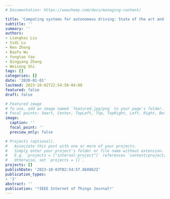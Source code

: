 ```yaml
---
# Documentation: https://wowchemy.com/docs/managing-content/

title: 'Computing systems for autonomous driving: State of the art and challenges'
subtitle: ''
summary: ''
authors:
- Liangkai Liu
- Sidi Lu
- Ren Zhong
- Baofu Wu
- Yongtao Yao
- Qingyang Zhang
- Weisong Shi
tags: []
categories: []
date: '2020-01-01'
lastmod: 2023-10-02T22:54:58-04:00
featured: false
draft: false

# Featured image
# To use, add an image named `featured.jpg/png` to your page's folder.
# Focal points: Smart, Center, TopLeft, Top, TopRight, Left, Right, BottomLeft, Bottom, BottomRight.
image:
  caption: ''
  focal_point: ''
  preview_only: false

# Projects (optional).
#   Associate this post with one or more of your projects.
#   Simply enter your project's folder or file name without extension.
#   E.g. `projects = ["internal-project"]` references `content/project/deep-learning/index.md`.
#   Otherwise, set `projects = []`.
projects: []
publishDate: '2023-10-03T02:54:57.860862Z'
publication_types:
- '2'
abstract: ''
publication: '*IEEE Internet of Things Journal*'
---
```

